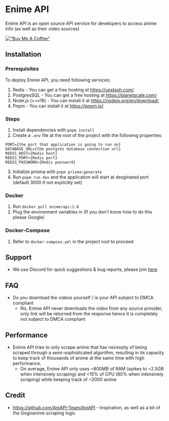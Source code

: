# Enime API
Enime API is an open source API service for developers to access anime info (as well as their video sources)

[!["Buy Me A Coffee"](https://www.buymeacoffee.com/assets/img/custom_images/orange_img.png)](https://www.buymeacoffee.com/nadeshikon)

## Installation

### Prerequisites
To deploy Enime API, you need following services:
1. Redis - You can get a free hosting at https://upstash.com/
2. PostgresSQL - You can get a free hosting at https://planetscale.com/
3. Node.js (>=v16) - You can install it at https://nodejs.org/en/download/
4. Pnpm - You can install it at https://pnpm.io/

### Steps
1. Install dependencies with ``pnpm install``
2. Create a ``.env`` file at the root of the project with the following properties:
```
PORT={the port that application is going to run on}
DATABASE_URL={the postgres database connection url}
REDIS_HOST={Redis host}
REDIS_PORT={Redis port}
REDIS_PASSWORD={Redis password}
```
3. Initialize prisma with ``pnpm prisma:generate``
4. Run ``pnpm run dev`` and the application will start at desginated port (default 3000 if not explicitly set)

### Docker
1. Run ``docker pull enime/api:1.0``
2. Plug the environment variables in (If you don't know how to do this please Google)

### Docker-Compose
1. Refer to ``docker-compose.yml`` in the project root to proceed

## Support
- We use Discord for quick suggestions & bug reports, please join [here](https://discord.gg/nxr8be8WGa)

## FAQ
* Do you download the videos yourself / is your API subject to DMCA compliant
  * No, Enime API never downloads the video from any source provider, only link will be returned from the response hence it is completely not subject to DMCA compliant

## Performance
* Enime API tries to only scrape anime that has necessity of being scraped through a semi-sophisticated algorithm, resulting in its capacity to keep track of thousands of anime at the same time with high performance.
  * On average, Enime API only uses ~800MB of RAM (spikes to ~2.5GB when intensively scraping) and <15% of CPU (80% when intensively scraping) while keeping track of ~2000 anime

## Credit
- https://github.com/AniAPI-Team/AniAPI - Inspiration, as well as a bit of the Gogoanime scraping logic

